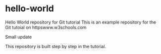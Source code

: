 # hello-world
Hello World repository for Git tutorial
This is an example repository for the Git tutoial on httpswww.w3schools.com

Small update

This repository is built step by step in the tutorial.
